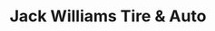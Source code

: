 ---
title: "Jack Williams Tire & Auto"
url: /east-stroudsburg/jack-williams-tire-und-auto/
shop: Reifen
---